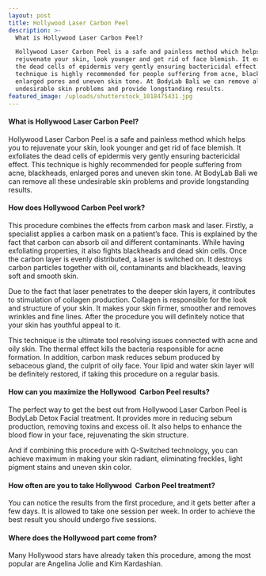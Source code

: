 ```yaml
---
layout: post
title: Hollywood Laser Carbon Peel
description: >-
  What is Hollywood Laser Carbon Peel?

  Hollywood Laser Carbon Peel is a safe and painless method which helps you to
  rejuvenate your skin, look younger and get rid of face blemish. It exfoliates
  the dead cells of epidermis very gently ensuring bactericidal effect. This
  technique is highly recommended for people suffering from acne, blackheads,
  enlarged pores and uneven skin tone. At BodyLab Bali we can remove all these
  undesirable skin problems and provide longstanding results.
featured_image: /uploads/shutterstock_1018475431.jpg
---
```

#### What is Hollywood Laser Carbon Peel?

Hollywood Laser Carbon Peel is a safe and painless method which helps you to rejuvenate your skin, look younger and get rid of face blemish. It exfoliates the dead cells of epidermis very gently ensuring bactericidal effect. This technique is highly recommended for people suffering from acne, blackheads, enlarged pores and uneven skin tone. At BodyLab Bali we can remove all these undesirable skin problems and provide longstanding results.

#### How does Hollywood Carbon Peel work?

This procedure combines the effects from carbon mask and laser. Firstly, a specialist applies a carbon mask on a patient’s face. This is explained by the fact that carbon can absorb oil and different contaminants. While having exfoliating properties, it also fights blackheads and dead skin cells. Once the carbon layer is evenly distributed, a laser is switched on. It destroys carbon particles together with oil, contaminants and blackheads, leaving soft and smooth skin.

Due to the fact that laser penetrates to the deeper skin layers, it contributes to stimulation of collagen production. Collagen is responsible for the look and structure of your skin. It makes your skin firmer, smoother and removes wrinkles and fine lines. After the procedure you will definitely notice that your skin has youthful appeal to it. &nbsp;

This technique is the ultimate tool resolving issues connected with acne and oily skin. The thermal effect kills the bacteria responsible for acne formation. In addition, carbon mask reduces sebum produced by sebaceous gland, the culprit of oily face. Your lipid and water skin layer will be definitely restored, if taking this procedure on a regular basis. &nbsp; &nbsp; &nbsp;&nbsp;&nbsp;

#### How can you maximize the Hollywood &nbsp;Carbon Peel results?

The perfect way to get the best out from Hollywood Laser Carbon Peel is BodyLab Detox Facial treatment. It provides more in reducing sebum production, removing toxins and excess oil. It also helps to enhance the blood flow in your face, rejuvenating the skin structure. &nbsp;

And if combining this procedure with Q-Switched technology, you can achieve maximum in making your skin radiant, eliminating freckles, light pigment stains and uneven skin color. &nbsp;&nbsp;

#### How often are you to take Hollywood &nbsp;Carbon Peel treatment?

You can notice the results from the first procedure, and it gets better after a few days. It is allowed to take one session per week. In order to achieve the best result you should undergo five sessions. &nbsp;&nbsp;&nbsp;

#### Where does the Hollywood part come from?

Many Hollywood stars have already taken this procedure, among the most popular are Angelina Jolie and Kim Kardashian. &nbsp;

<br>